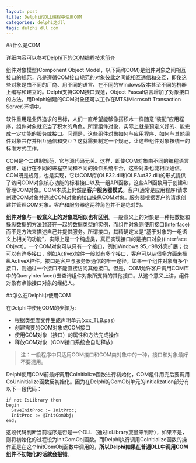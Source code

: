 ```yaml
---
layout: post
title: Delphi的DLL编程中使用COM
categories: delphi之dll 
tags: delphi dll com
---
```


##什么是COM

详细内容可以参考[Delphi下的COM编程技术简介 ](http://blog.sina.com.cn/s/blog_4ca9ceef0100gfpc.html)

组件对象模型(Component Object Model，以下简称COM)是组件对象之间相互接口的规范，凡是遵循COM接口规范的对象彼此之间能相互通信和交互，即使这些对象是由不同的厂商、用不同的语言、在不同的Windows版本甚至不同的机器上编写和建立的。Delphi支持COM接口规范，Object Pascal语言增加了对象接口的方法。用Delphi创建的COM对象还可以工作在MTS(Microsoft Transaction Server)环境中。

软件重用是业界追求的目标，人们一直希望能够像搭积木一样随意“装配”应用程序，组件对象就充当了积木的角色。所谓组件对象，实际上就是预定义好的、能完成一定功能的服务或接口。问题是，这些组件对象如何与应用程序、如何与其他组件对象共存并相互通信和交互？这就需要制定一个规范，让这些组件对象按统一的标准方式工作。

COM是个二进制规范，它与源代码无关。这样，即使COM对象由不同的编程语言创建，运行在不同的进程空间和不同的操作系统平台，这些对象也能相互通信。COM既是规范，也是实现，它以COM库(OLE32.dll和OLEAut32.dll)的形式提供了访问COM对象核心功能的标准接口以及一组API函数，这些API函数用于创建和管理COM对象。COM本质上仍然是**客户服务器模式**。客户(通常是应用程序)请求创建COM对象并通过COM对象的接口操纵COM对象。服务器根据客户的请求创建并管理COM对象。客户和服务器这两种角色并不是绝对的。

**组件对象与一般意义上的对象既相似也有区别**。一般意义上的对象是一种把数据和操纵数据的方法封装在一起的数据类型的实例，而组件对象则使用接口(Interface)而不是方法来描述自己并提供服务。所谓接口，其精确定义是“基于对象的一组语义上相关的功能”，实际上是一个纯虚类，真正实现接口的是接口对象)(Interface Object)。一个COM对象可以只有一个接口，例如Wndows 95／98外壳扩展；也可以有许多接口，例如Activex控件一般就有多个接口，客户可以从很多方面来操纵ActiveX控件。接口是客户与服务器通信的唯一途径。如果一个组件对象有多个接口，则通过一个接口不能直接访问其他接口。但是，COM允许客户调用COM库中的QueryInterface()去查询组件对象所支持的其他接口。从这个意义上讲，组件对象有点像接口对象的经纪人。

##怎么在Delphi中使用COM

在Delphi中使用COM的步骤为:

* 根据类型库文件生成声明单元(xxx_TLB.pas)
* 创建需要的COM对象或COM接口
* 使用COM对象（接口）的属性和方法完成操作
* 释放COM对象（COM接口系统会自动释放）

>注：一般程序中只适用COM接口和COM类对象中的一种，接口和对象最好不要混用。

Delphi使用COM前最好调用CoInitialize函数进行初始化，COM组件用完后要调用CoUninitialize函数反初始化。因为在Delphi的ComObj单元的initialization部分有以下一段代码： 

```
if not IsLibrary then 
begin 
  SaveInitProc := InitProc; 
  InitProc := @InitComObj; 
end; 
```

这段代码判断当前程序是否是一个DLL（通过IsLibrary变量来判断），如果不是，则将初始化的过程设为InitComObj函数。而Delphi执行调用CoInitialize函数的操作正是在这个InitComObj函数中调用的，**所以Delphi如果在普通DLL中调用COM组件不初始化的话就会报错**。
